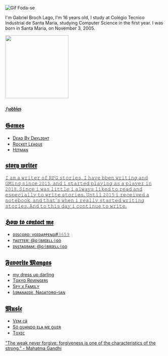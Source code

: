 ![Gif Foda-se](https://media4.giphy.com/media/RMwgs5kZqkRyhF24KK/giphy.gif)

I'm Gabriel Broch Lago, I'm 16 years old, I study at Colégio Tecnico Industrial de Santa Maria, studying Computer Science in the first year.
I was born in Santa Maria, on November 3, 2005.

<div align="left">
  <a href="https://github.com/Voi9d">
  <img height="200em" src="https://github-readme-stats.vercel.app/api?username=Voi9d&show_icons=true&theme=tokyonight&include_all_commits=true&count_private=true"/>
</div>


### ℌ𝔬𝔟𝔟𝔦𝔢𝔰

## 𝕲𝖆𝖒𝖊𝖘
* Dᴇᴀᴅ Bʏ Dᴀʏʟɪɢʜᴛ 	
* Rᴏᴄᴋᴇᴛ Lᴇᴀɢᴜᴇ 	
* Hɪᴛᴍᴀɴ

## 𝖘𝖙𝖔𝖗𝖞 𝖜𝖗𝖎𝖙𝖊𝖗

𝙸 𝚊𝚖 𝚊 𝚠𝚛𝚒𝚝𝚎𝚛 𝚘𝚏 𝚁𝙿𝙶 𝚜𝚝𝚘𝚛𝚒𝚎𝚜, 𝙸 𝚑𝚊𝚟𝚎 𝚋𝚋𝚎𝚗 𝚠𝚛𝚒𝚝𝚒𝚗𝚐 𝚊𝚗𝚍 𝙶𝙼𝚒𝚗𝚐 𝚜𝚒𝚗𝚌𝚎 𝟸𝟶𝟷𝟻, 𝚊𝚗𝚍 𝚒 𝚜𝚝𝚊𝚛𝚝𝚎𝚍 𝚙𝚕𝚊𝚢𝚒𝚗𝚐 𝚊𝚜 𝚊 𝚙𝚕𝚊𝚢𝚎𝚛 𝚒𝚗 𝟸𝟶𝟷𝟾. 𝚂𝚒𝚗𝚌𝚎 𝚒 𝚠𝚊𝚜 𝚕𝚒𝚝𝚝𝚕𝚎 𝚒 𝚊𝚕𝚠𝚊𝚢𝚜 𝚕𝚒𝚔𝚎𝚍 𝚝𝚘 𝚛𝚎𝚊𝚍 𝚊𝚗𝚍 𝚎𝚜𝚙𝚎𝚌𝚒𝚊𝚕𝚕𝚢 𝚝𝚘 𝚠𝚛𝚒𝚝𝚎 𝚜𝚝𝚘𝚛𝚒𝚎𝚜. 𝚄𝚗𝚝𝚒𝚕 𝟸𝟶𝟷𝟻 𝚒 𝚛𝚎𝚌𝚎𝚒𝚟𝚎𝚍 𝚊 𝚗𝚘𝚝𝚎𝚋𝚘𝚘𝚔, 𝚊𝚗𝚍 𝚝𝚑𝚊𝚝´𝚜 𝚠𝚑𝚎𝚗 𝚒 𝚛𝚎𝚊𝚕𝚕𝚢 𝚜𝚝𝚊𝚛𝚝𝚎𝚍 𝚠𝚛𝚒𝚝𝚒𝚗𝚐 𝚜𝚝𝚘𝚛𝚒𝚎𝚜. 𝙰𝚗𝚍 𝚝𝚘 𝚝𝚑𝚒𝚜 𝚍𝚊𝚢 𝚒 𝚌𝚘𝚗𝚝𝚒𝚗𝚞𝚎 𝚝𝚘 𝚠𝚛𝚒𝚝𝚎.

## 𝕳𝖔𝖜 𝖙𝖔 𝖈𝖔𝖓𝖙𝖆𝖈𝖙 𝖒𝖊

* ᴅɪsᴄᴏʀᴅ: ᴠᴏɪᴅᴀᴘᴘᴇɴᴅ#𝟹𝟼𝟻𝟿  
* ᴛᴡɪᴛᴛᴇʀ: @ɢ𝟺ʙʀɪᴇʟʟ𝟺ɢᴏ 
* ɪɴsᴛᴀɢʀᴀᴍ: @ɢ𝟺ʙʀɪᴇʟʟ𝟺ɢᴏ

## 𝕱𝖆𝖛𝖔𝖗𝖎𝖙𝖊 𝕸𝖆𝖓𝖌𝖆𝖘

* my dress up darling
* Tᴏᴋʏᴏ Rᴇᴠᴇɴɢᴇʀꜱ
* Sᴘʏ x Fᴀᴍɪʟʏ
* Iᴊɪʀᴀɴᴀɪᴅᴇ, Nᴀɢᴀᴛᴏʀᴏ-ꜱᴀɴ

## 𝕸𝖚𝖘𝖎𝖈

* Vᴇᴍ ᴄá
* Só ϙᴜᴀɴᴅᴏ ᴇʟᴀ ᴍᴇ ϙᴜᴇʀ
* Tᴏxɪᴄ

"The weak never forgive: forgiveness is one of the characteristics of the strong." - Mahatma Gandhi



